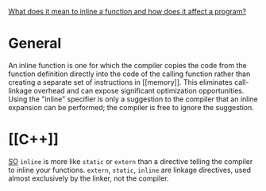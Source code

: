 [What does it mean to inline a function and how does it affect a program?](https://www.ibm.com/support/pages/what-does-it-mean-inline-function-and-how-does-it-affect-program)
# General
An inline function is one for which the compiler copies the code from the function definition directly into the code of the calling function rather than creating a separate set of instructions in [[memory]]. This eliminates call-linkage overhead and can expose significant optimization opportunities. Using the "inline" specifier is only a suggestion to the compiler that an inline expansion can be performed; the compiler is free to ignore the suggestion.

# [[C++]]
[SO](https://stackoverflow.com/questions/1759300/when-should-i-write-the-keyword-inline-for-a-function-method)
`inline` is more like `static` or `extern` than a directive telling the compiler to inline your functions. `extern`, `static`, `inline` are linkage directives, used almost exclusively by the linker, not the compiler.


